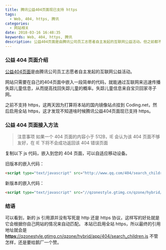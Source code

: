 ```yaml
---
title: 腾讯公益404页面现已支持 https
tags:
  - Web, 404, https, 腾讯
categories:
  - 网站相关
date: 2018-03-16 16:48:35
keywords: Web, 404, https, 腾讯
description: 公益404页面是由腾讯公司员工志愿者自主发起的互联网公益活动。但之前都不支持 https，这两天因为打算将本站的国内镜像站点挂到 Coding.net，然后启用全站 https，这才发现不知道啥时候腾讯公益404页面现已支持 https。
---
```


### 公益 404 页面介绍
[公益404页面](http://www.qq.com/404/)是由腾讯公司员工志愿者自主发起的互联网公益活动。

网站只需要在自己的404页面中嵌入一段简单的代码，就能通过互联网来迅速传播失踪儿童信息，从而提高找回失踪儿童的概率。失踪儿童信息来自宝贝回家寻子网。

之前不支持 https，这两天因为打算将本站的国内镜像站点挂到 Coding.net，然后启用全站 https，这才发现不知道啥时候腾讯公益404页面现已支持 https。

### 公益 404 页面接入方法
> 注意事项
如果一个 404 页面的内容小于 512B，IE 会认为该 404 页面不够友好，在 IE 下将不会成功返回该 404 错误页面

复制以下 js 代码，嵌入到您的 404 页面，可以自适应移动设备。

旧版本的嵌入代码：
```html
<script type="text/javascript" src="http://www.qq.com/404/search_children.js" charset="utf-8"></script>
```

新版本的嵌入代码：
```html
<script type="text/javascript" src="//qzonestyle.gtimg.cn/qzone/hybrid/app/404/search_children.js" charset="utf-8"></script>
```

### 结语
可以看到，新的 js 引用源并没有写死是 http 还是 https 协议，这样写的好处就是它会根据你自己网站的情况来自动匹配。
本站已启用全站 https，所以最终的引用地址就会是
[**https**://qzonestyle.gtimg.cn/qzone/hybrid/app/404/search_children.js](https://qzonestyle.gtimg.cn/qzone/hybrid/app/404/search_children.js)
不管怎样，还是要给鹅厂一个赞。
